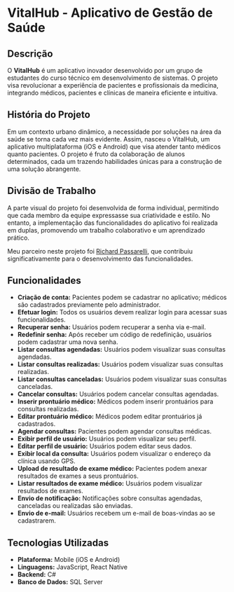 # VitalHub - Aplicativo de Gestão de Saúde

## Descrição

O **VitalHub** é um aplicativo inovador desenvolvido por um grupo de estudantes do curso técnico em desenvolvimento de sistemas. O projeto visa revolucionar a experiência de pacientes e profissionais da medicina, integrando médicos, pacientes e clínicas de maneira eficiente e intuitiva.

## História do Projeto

Em um contexto urbano dinâmico, a necessidade por soluções na área da saúde se torna cada vez mais evidente. Assim, nasceu o VitalHub, um aplicativo multiplataforma (iOS e Android) que visa atender tanto médicos quanto pacientes. O projeto é fruto da colaboração de alunos determinados, cada um trazendo habilidades únicas para a construção de uma solução abrangente.

## Divisão de Trabalho

A parte visual do projeto foi desenvolvida de forma individual, permitindo que cada membro da equipe expressasse sua criatividade e estilo. No entanto, a implementação das funcionalidades do aplicativo foi realizada em duplas, promovendo um trabalho colaborativo e um aprendizado prático.

Meu parceiro neste projeto foi [Richard Passarelli](https://github.com/RichardRichk), que contribuiu significativamente para o desenvolvimento das funcionalidades.


## Funcionalidades

- **Criação de conta:** Pacientes podem se cadastrar no aplicativo; médicos são cadastrados previamente pelo administrador.
- **Efetuar login:** Todos os usuários devem realizar login para acessar suas funcionalidades.
- **Recuperar senha:** Usuários podem recuperar a senha via e-mail.
- **Redefinir senha:** Após receber um código de redefinição, usuários podem cadastrar uma nova senha.
- **Listar consultas agendadas:** Usuários podem visualizar suas consultas agendadas.
- **Listar consultas realizadas:** Usuários podem visualizar suas consultas realizadas.
- **Listar consultas canceladas:** Usuários podem visualizar suas consultas canceladas.
- **Cancelar consultas:** Usuários podem cancelar consultas agendadas.
- **Inserir prontuário médico:** Médicos podem inserir prontuários para consultas realizadas.
- **Editar prontuário médico:** Médicos podem editar prontuários já cadastrados.
- **Agendar consultas:** Pacientes podem agendar consultas médicas.
- **Exibir perfil de usuário:** Usuários podem visualizar seu perfil.
- **Editar perfil de usuário:** Usuários podem editar seus dados.
- **Exibir local da consulta:** Usuários podem visualizar o endereço da clínica usando GPS.
- **Upload de resultado de exame médico:** Pacientes podem anexar resultados de exames a seus prontuários.
- **Listar resultados de exame médico:** Usuários podem visualizar resultados de exames.
- **Envio de notificação:** Notificações sobre consultas agendadas, canceladas ou realizadas são enviadas.
- **Envio de e-mail:** Usuários recebem um e-mail de boas-vindas ao se cadastrarem.


## Tecnologias Utilizadas

- **Plataforma:** Mobile (iOS e Android)
- **Linguagens:** JavaScript, React Native
- **Backend:** C# 
- **Banco de Dados:** SQL Server

